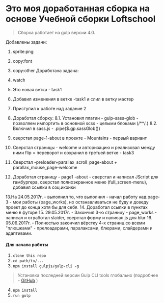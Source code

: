 # Это моя доработанная сборка на основе Учебной сборки Loftschool

> Сборка работает на gulp версии 4.0. 

Добавлены задачи:
1. sprite:png
2. copy:font
3. copy:other
Доработана задача:
4. watch
5. Это новая ветка - task1
6. Добавил изменения в ветке -task1 и слил в ветку мастер
7. Приступил к работе над задание 2
8. Доработал сборку:
    8.1. Установил плагин - gulp-sass-glob - позволяем импортить в основной scss - целыми блоками (/**/*.*)
    8.2. Включил в sass.js - .pipe($.gp.sassGlob())
9. сверстал page-1-about в проекте - Mountains - первый вариант   
10. Сверстал страницы - welcome и авторизацию и реализовал между ними flip = переворот
и сохранил в третьей ветке - task3
11. Сверстал -preloader+parallax_scroll_page-about + parallax_mouse_page-welcome

12. Доработал страницу - page1 -about - сверстал и написал JScript для гамбургера,
 сверстал полноэкранное меню (full_screen-menu), добавил ссылки в соц.иконки

 13.На 24.05.2017г. - выполнил то, что выполнил - начал работу над page-3 - мои работы (page_works),
 но останавливаться не буду и доведу проект до конца хотя бы для себя.
14. Доработал ссылки в пунктах меню в футоре
15. 29.05.2017г. - Закончил 3-ю страницу - page_works - написал и отработал slaider, сверстал форму и написал
js для blur
16. 05.06.2017г. - Полностью закончил вёрстку 4-х страниц со всеми "плюшками" - прелоадерами,
 паралаксами, блюрами, слайдерами и адаптивами.


#### Для начала работы

1. ```clone this repo```
2. ```cd path/to/...```
3. ```npm install gulpjs/gulp-cli -g```  
> Установка последней версии Gulp CLI tools глобально (подробнее - [GitHub](https://github.com/gulpjs/gulp/blob/4.0/docs/getting-started.md) )

4. ```npm install```
6. ```run gulp``` 

